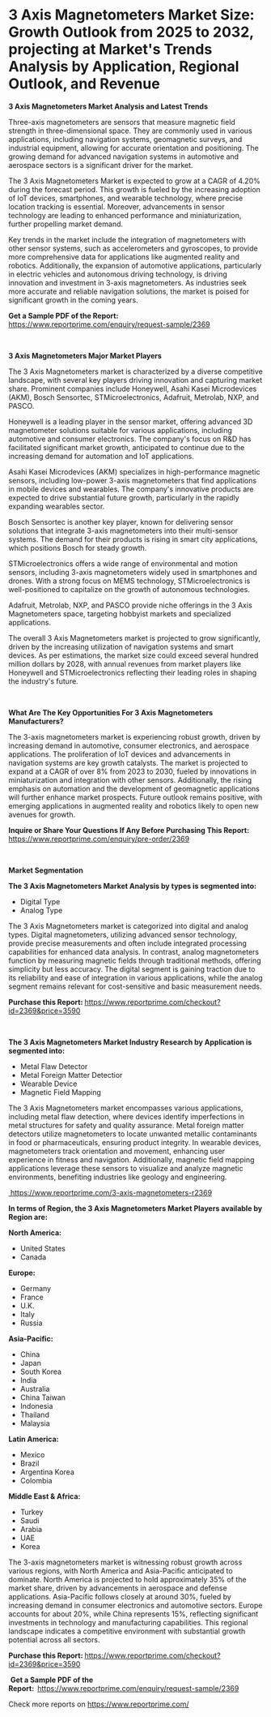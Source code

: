 <p><h1>3 Axis Magnetometers Market Size: Growth Outlook from 2025 to 2032, projecting at Market's Trends Analysis by Application, Regional Outlook, and Revenue</h1></p><p><strong>3 Axis Magnetometers Market Analysis and Latest Trends</strong></p>
<p><p>Three-axis magnetometers are sensors that measure magnetic field strength in three-dimensional space. They are commonly used in various applications, including navigation systems, geomagnetic surveys, and industrial equipment, allowing for accurate orientation and positioning. The growing demand for advanced navigation systems in automotive and aerospace sectors is a significant driver for the market.</p><p>The 3 Axis Magnetometers Market is expected to grow at a CAGR of 4.20% during the forecast period. This growth is fueled by the increasing adoption of IoT devices, smartphones, and wearable technology, where precise location tracking is essential. Moreover, advancements in sensor technology are leading to enhanced performance and miniaturization, further propelling market demand.</p><p>Key trends in the market include the integration of magnetometers with other sensor systems, such as accelerometers and gyroscopes, to provide more comprehensive data for applications like augmented reality and robotics. Additionally, the expansion of automotive applications, particularly in electric vehicles and autonomous driving technology, is driving innovation and investment in 3-axis magnetometers. As industries seek more accurate and reliable navigation solutions, the market is poised for significant growth in the coming years.</p></p>
<p><strong>Get a Sample PDF of the Report:&nbsp;</strong> <a href="https://www.reportprime.com/enquiry/request-sample/2369?utm_campaign=3577&utm_medium=2&utm_source=Github&utm_content=ia&utm_term=18032025&utm_id=3-axis-magnetometers">https://www.reportprime.com/enquiry/request-sample/2369</a></p>
<p>&nbsp;</p>
<p><strong>3 Axis Magnetometers Major Market Players</strong></p>
<p><p>The 3 Axis Magnetometers market is characterized by a diverse competitive landscape, with several key players driving innovation and capturing market share. Prominent companies include Honeywell, Asahi Kasei Microdevices (AKM), Bosch Sensortec, STMicroelectronics, Adafruit, Metrolab, NXP, and PASCO.</p><p>Honeywell is a leading player in the sensor market, offering advanced 3D magnetometer solutions suitable for various applications, including automotive and consumer electronics. The company's focus on R&D has facilitated significant market growth, anticipated to continue due to the increasing demand for automation and IoT applications.</p><p>Asahi Kasei Microdevices (AKM) specializes in high-performance magnetic sensors, including low-power 3-axis magnetometers that find applications in mobile devices and wearables. The company's innovative products are expected to drive substantial future growth, particularly in the rapidly expanding wearables sector.</p><p>Bosch Sensortec is another key player, known for delivering sensor solutions that integrate 3-axis magnetometers into their multi-sensor systems. The demand for their products is rising in smart city applications, which positions Bosch for steady growth.</p><p>STMicroelectronics offers a wide range of environmental and motion sensors, including 3-axis magnetometers widely used in smartphones and drones. With a strong focus on MEMS technology, STMicroelectronics is well-positioned to capitalize on the growth of autonomous technologies.</p><p>Adafruit, Metrolab, NXP, and PASCO provide niche offerings in the 3 Axis Magnetometers space, targeting hobbyist markets and specialized applications. </p><p>The overall 3 Axis Magnetometers market is projected to grow significantly, driven by the increasing utilization of navigation systems and smart devices. As per estimations, the market size could exceed several hundred million dollars by 2028, with annual revenues from market players like Honeywell and STMicroelectronics reflecting their leading roles in shaping the industry's future.</p></p>
<p>&nbsp;</p>
<p><strong>What Are The Key Opportunities For 3 Axis Magnetometers Manufacturers?</strong></p>
<p><p>The 3-axis magnetometers market is experiencing robust growth, driven by increasing demand in automotive, consumer electronics, and aerospace applications. The proliferation of IoT devices and advancements in navigation systems are key growth catalysts. The market is projected to expand at a CAGR of over 8% from 2023 to 2030, fueled by innovations in miniaturization and integration with other sensors. Additionally, the rising emphasis on automation and the development of geomagnetic applications will further enhance market prospects. Future outlook remains positive, with emerging applications in augmented reality and robotics likely to open new avenues for growth.</p></p>
<p><strong>Inquire or Share Your Questions If Any Before Purchasing This Report:</strong> <a href="https://www.reportprime.com/enquiry/pre-order/2369?utm_campaign=3577&utm_medium=2&utm_source=Github&utm_content=ia&utm_term=18032025&utm_id=3-axis-magnetometers">https://www.reportprime.com/enquiry/pre-order/2369</a></p>
<p>&nbsp;</p>
<p><strong>Market Segmentation</strong></p>
<p><strong>The 3 Axis Magnetometers Market Analysis by types is segmented into:</strong></p>
<p><ul><li>Digital Type</li><li>Analog Type</li></ul></p>
<p><p>The 3 Axis Magnetometers market is categorized into digital and analog types. Digital magnetometers, utilizing advanced sensor technology, provide precise measurements and often include integrated processing capabilities for enhanced data analysis. In contrast, analog magnetometers function by measuring magnetic fields through traditional methods, offering simplicity but less accuracy. The digital segment is gaining traction due to its reliability and ease of integration in various applications, while the analog segment remains relevant for cost-sensitive and basic measurement needs.</p></p>
<p><strong>Purchase this Report:&nbsp;</strong><a href="https://www.reportprime.com/checkout?id=2369&price=3590&utm_campaign=3577&utm_medium=2&utm_source=Github&utm_content=ia&utm_term=18032025&utm_id=3-axis-magnetometers">https://www.reportprime.com/checkout?id=2369&price=3590</a></p>
<p>&nbsp;</p>
<p><strong>The 3 Axis Magnetometers Market Industry Research by Application is segmented into:</strong></p>
<p><ul><li>Metal Flaw Detector</li><li>Metal Foreign Matter Detectior</li><li>Wearable Device</li><li>Magnetic Field Mapping</li></ul></p>
<p><p>The 3 Axis Magnetometers market encompasses various applications, including metal flaw detection, where devices identify imperfections in metal structures for safety and quality assurance. Metal foreign matter detectors utilize magnetometers to locate unwanted metallic contaminants in food or pharmaceuticals, ensuring product integrity. In wearable devices, magnetometers track orientation and movement, enhancing user experience in fitness and navigation. Additionally, magnetic field mapping applications leverage these sensors to visualize and analyze magnetic environments, benefiting industries like geology and engineering.</p></p>
<p><a href="https://www.reportprime.com/3-axis-magnetometers-r2369?utm_campaign=3577&utm_medium=2&utm_source=Github&utm_content=ia&utm_term=18032025&utm_id=3-axis-magnetometers">&nbsp;https://www.reportprime.com/3-axis-magnetometers-r2369</a></p>
<p><strong>In terms of Region, the 3 Axis Magnetometers Market Players available by Region are:</strong></p>
<p>
    <p> <strong> North America: </strong>
        <ul>
            <li>United States</li>
            <li>Canada</li>
        </ul>
        </p> 
    <p> <strong> Europe: </strong>
        <ul>
            <li>Germany</li>
            <li>France</li>
            <li>U.K.</li>
            <li>Italy</li>
            <li>Russia</li>
        </ul>
        </p> 
    <p> <strong> Asia-Pacific: </strong>
        <ul>
            <li>China</li>
            <li>Japan</li>
            <li>South Korea</li>
            <li>India</li>
            <li>Australia</li>
            <li>China Taiwan</li>
            <li>Indonesia</li>
            <li>Thailand</li>
            <li>Malaysia</li>
        </ul>
        </p> 
    <p> <strong> Latin America: </strong>
        <ul>
            <li>Mexico</li>
            <li>Brazil</li>
            <li>Argentina Korea</li>
            <li>Colombia</li>
        </ul>
        </p> 
    <p> <strong> Middle East & Africa: </strong>
        <ul>
            <li>Turkey</li>
            <li>Saudi</li>
            <li>Arabia</li>
            <li>UAE</li>
            <li>Korea</li>
        </ul>
    </p>
    </p>
<p><p>The 3-axis magnetometers market is witnessing robust growth across various regions, with North America and Asia-Pacific anticipated to dominate. North America is projected to hold approximately 35% of the market share, driven by advancements in aerospace and defense applications. Asia-Pacific follows closely at around 30%, fueled by increasing demand in consumer electronics and automotive sectors. Europe accounts for about 20%, while China represents 15%, reflecting significant investments in technology and manufacturing capabilities. This regional landscape indicates a competitive environment with substantial growth potential across all sectors.</p></p>
<p><strong>Purchase this Report: </strong><a href="https://www.reportprime.com/checkout?id=2369&price=3590&utm_campaign=3577&utm_medium=2&utm_source=Github&utm_content=ia&utm_term=18032025&utm_id=3-axis-magnetometers">https://www.reportprime.com/checkout?id=2369&price=3590</a></p>
<p>&nbsp;<strong>Get a Sample PDF of the Report:&nbsp;&nbsp;</strong><a href="https://www.reportprime.com/enquiry/request-sample/2369?utm_campaign=3577&utm_medium=2&utm_source=Github&utm_content=ia&utm_term=18032025&utm_id=3-axis-magnetometers">https://www.reportprime.com/enquiry/request-sample/2369</a></p>
<p><strong></strong></p>
<p>Check more reports on <a href="https://www.reportprime.com/?utm_campaign=3577&utm_medium=2&utm_source=Github&utm_content=ia&utm_term=18032025&utm_id=3-axis-magnetometers">https://www.reportprime.com/</a></p>